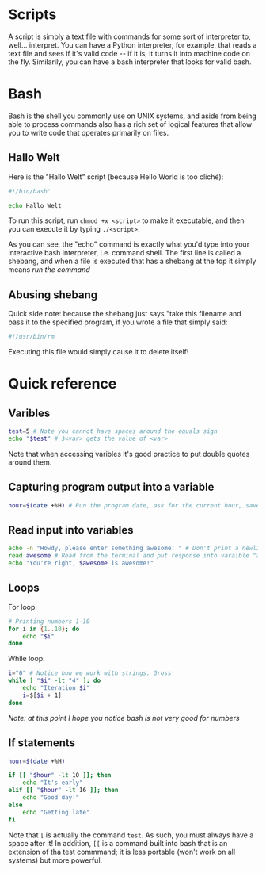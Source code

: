 # Scripts
A script is simply a text file with commands for some sort of interpreter to,
well... interpret. You can have a Python interpreter, for example, that reads a
text file and sees if it's valid code -- if it is, it turns it into machine code
on the fly. Similarily, you can have a bash interpreter that looks for valid
bash.

# Bash
Bash is the shell you commonly use on UNIX systems, and aside from being able to
process commands also has a rich set of logical features that allow you to write
code that operates primarily on files.

## Hallo Welt
Here is the "Hallo Welt" script (because Hello World is too cliché):
```bash
#!/bin/bash'

echo Hallo Welt
```
To run this script, run `chmod +x <script>` to make it executable, and then you
can execute it by typing `./<script>`.

As you can see, the "echo" command is exactly what you'd type into your
interactive bash interpreter, i.e. command shell. The first line is called a
shebang, and when a file is executed that has a shebang at the top it simply
means _run the command <program> <file>_

## Abusing shebang
Quick side note: because the shebang just says "take this filename and pass it
to the specified program, if you wrote a file that simply said:
```bash
#!/usr/bin/rm
```
Executing this file would simply cause it to delete itself!

# Quick reference

## Varibles
```bash
test=5 # Note you cannot have spaces around the equals sign
echo "$test" # $<var> gets the value of <var>
```
Note that when accessing varibles it's good practice to put double quotes around
them.

## Capturing program output into a variable
```bash
hour=$(date +%H) # Run the program date, ask for the current hour, save to var
```

## Read input into variables
```bash
echo -n "Howdy, please enter something awesome: " # Don't print a newline
read awesome # Read from the terminal and put response into varaible "awesome"
echo "You're right, $awesome is awesome!"
```

## Loops
For loop:
```bash
# Printing numbers 1-10
for i in {1..10}; do
    echo "$i"
done
```
While loop:
```bash
i="0" # Notice how we work with strings. Gross
while [ "$i" -lt "4" ]; do
    echo "Iteration $i"
    i=$[$i + 1]
done
```
_Note: at this point I hope you notice bash is not very good for numbers_

## If statements
```bash
hour=$(date +%H)

if [[ "$hour" -lt 10 ]]; then
    echo "It's early"
elif [[ "$hour" -lt 16 ]]; then
    echo "Good day!"
else
    echo "Getting late"
fi
```
Note that `[` is actually the command `test`. As such, you must always have a
space after it! In addition, `[[` is a command built into bash that is an
extension of tha test commmand; it is less portable (won't work on all systems)
but more powerful.
